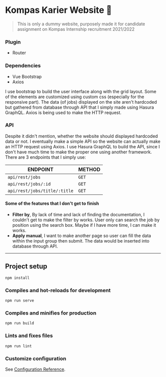 # Kompas Karier Website 📝

> This is only a dummy website, purposely made it for candidate assignment on Kompas Internship recruitment 2021/2022

### Plugin
- Router

### Dependencies
- Vue Bootstrap
- Axios

I use bootstrap to build the user interface along with the grid layout. Some of the elements are customized using custom css (especially for the responsive part). The data (of jobs) displayed on the site aren't hardcoded but gathered from database through API that I simply made using Hasura GraphQL. Axios is being used to make the HTTP request.

### API
Despite it didn't mention, whether the website should displayed hardcoded data or not. I eventually make a simple API so the website can actually make an HTTP request using Axios. I use Hasura GraphQL to build the API, since I don't have much time to make the proper one using another framework. There are 3 endpoints that I simply use:

| ENDPOINT                     | METHOD |
| ---------------------------- | ------ |
| `api/rest/jobs`              | `GET`  |
| `api/rest/jobs/:id`          | `GET`  |
| `api/rest/jobs/title/:title` | `GET`  |


#### Some of the features that I don't get to finish
- **Filter by**, By lack of time and lack of finding the documentation, I couldn't get to make the filter by works. User only can search the job by position using the search box. Maybe if I have more time, I can make it works.
- **Apply manual**, I want to make another page so user can fill the data within the input group then submit. The data would be inserted into database through API. 

----

## Project setup
```
npm install
```

### Compiles and hot-reloads for development
```
npm run serve
```

### Compiles and minifies for production
```
npm run build
```

### Lints and fixes files
```
npm run lint
```

### Customize configuration
See [Configuration Reference](https://cli.vuejs.org/config/).
